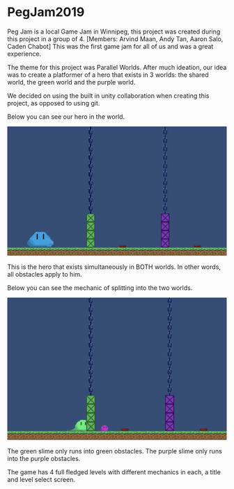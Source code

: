 # PegJam2019
 Peg Jam is a local Game Jam in Winnipeg, this project was created during this project in a group of 4. [Members: Arvind Maan, Andy Tan, Aaron Salo, Caden Chabot] This was the first game jam for all of us and was a great experience.

The theme for this project was Parallel Worlds.
After much ideation, our idea was to create a platformer of a hero that exists in 3 worlds: the shared world, the green world and the purple world.

We decided on using the built in unity collaboration when creating this project, as opposed to using git. 

Below you can see our hero in the world.


![Blue Slime](Screenshots/blueslime.png)

This is the hero that exists simultaneously in BOTH worlds. In other words, all obstacles apply to him.

Below you can see the mechanic of splitting into the two worlds.

![Green&Purple Slime](Screenshots/gpslimes.png)

The green slime only runs into green obstacles. The purple slime only runs into the purple obstacles.

The game has 4 full fledged levels with different mechanics in each, a title and level select screen.
 
